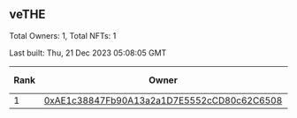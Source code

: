 ## veTHE

Total Owners: 1, Total NFTs: 1

Last built: Thu, 21 Dec 2023 05:08:05 GMT

| Rank | Owner | Voting Power | Influence | NFTs Id |
| --- | --- | --- | --- | --- |
  | 1 | [0xAE1c38847Fb90A13a2a1D7E5552cCD80c62C6508](https://debank.com/profile/0xAE1c38847Fb90A13a2a1D7E5552cCD80c62C6508?chain=bsc) | 2,858,190.09 | 3.07378% | 1 |